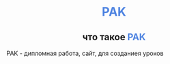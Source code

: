 <center><h1 style="color:#4f84e1">PAK</h1></center>
<center><h2>что такое <span style="color:#4f84e1">PAK</span></h2></center>
<p>PAK - дипломная работа, сайт, для созданиея уроков</p>
